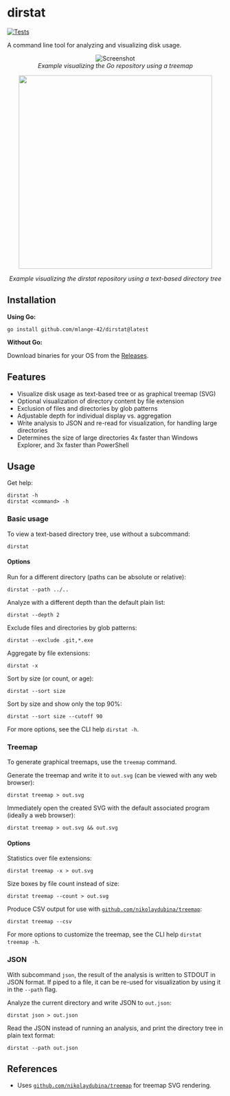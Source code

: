 # dirstat

[![Tests](https://github.com/mlange-42/dirstat/actions/workflows/tests.yml/badge.svg)](https://github.com/mlange-42/dirstat/actions/workflows/tests.yml)

A command line tool for analyzing and visualizing disk usage.

<div align="center" width="100%">

![Screenshot](https://user-images.githubusercontent.com/44003176/208201884-13a4675c-10fa-439f-8b28-21f297a08887.svg)  
*Example visualizing the Go repository using a treemap*

<img width=450 src="https://user-images.githubusercontent.com/44003176/208779980-c366184f-f38c-4b13-b266-fa203e068962.png" />

*Example visualizing the dirstat repository using a text-based directory tree*
</div>

## Installation

**Using Go:**

```shell
go install github.com/mlange-42/dirstat@latest
```

**Without Go:**

Download binaries for your OS from the [Releases](https://github.com/mlange-42/dirstat/releases/).

## Features

* Visualize disk usage as text-based tree or as graphical treemap (SVG)
* Optional visualization of directory content by file extension
* Exclusion of files and directories by glob patterns
* Adjustable depth for individual display vs. aggregation
* Write analysis to JSON and re-read for visualization, for handling large directories
* Determines the size of large directories 4x faster than Windows Explorer, and 3x faster than PowerShell

## Usage

Get help:

```shell
dirstat -h
dirstat <command> -h
```

### Basic usage

To view a text-based directory tree, use without a subcommand:

```shell
dirstat
```

#### Options

Run for a different directory (paths can be absolute or relative):

```shell
dirstat --path ../..
```

Analyze with a different depth than the default plain list:

```shell
dirstat --depth 2
```

Exclude files and directories by glob patterns:

```shell
dirstat --exclude .git,*.exe
```

Aggregate by file extensions:

```shell
dirstat -x
```

Sort by size (or count, or age):

```shell
dirstat --sort size
```

Sort by size and show only the top 90%:

```shell
dirstat --sort size --cutoff 90
```

For more options, see the CLI help `dirstat -h`.

### Treemap

To generate graphical treemaps, use the `treemap` command.

Generate the treemap and write it to `out.svg` (can be viewed with any web browser):

```shell
dirstat treemap > out.svg
```

Immediately open the created SVG with the default associated program (ideally a web browser):

```shell
dirstat treemap > out.svg && out.svg
```

#### Options

Statistics over file extensions:

```shell
dirstat treemap -x > out.svg
```

Size boxes by file count instead of size:

```shell
dirstat treemap --count > out.svg
```

Produce CSV output for use with [`github.com/nikolaydubina/treemap`](https://github.com/nikolaydubina/treemap):

```shell
dirstat treemap --csv
```

For more options to customize the treemap, see the CLI help `dirstat treemap -h`.

### JSON

With subcommand `json`, the result of the analysis is written to STDOUT in JSON format.
If piped to a file, it can be re-used for visualization by using it in the `--path` flag.

Analyze the current directory and write JSON to `out.json`:

```shell
dirstat json > out.json
```

Read the JSON instead of running an analysis, and print the directory tree in plain text format:

```shell
dirstat --path out.json
```

## References

* Uses [`github.com/nikolaydubina/treemap`](https://github.com/nikolaydubina/treemap) for treemap SVG rendering.
